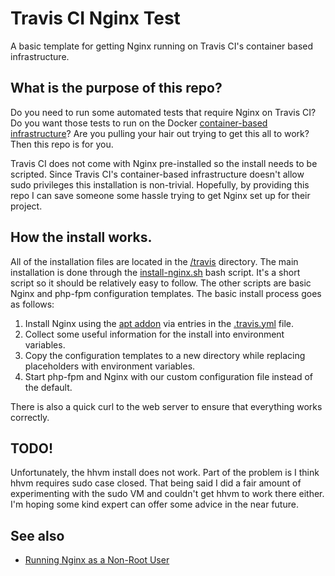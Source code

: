 # Travis CI Nginx Test

A basic template for getting Nginx running on Travis CI's container based infrastructure.

## What is the purpose of this repo?

Do you need to run some automated tests that require Nginx on Travis CI? Do you want those tests to run on the Docker
[container-based infrastructure](http://blog.travis-ci.com/2014-12-17-faster-builds-with-container-based-infrastructure/)?
Are you pulling your hair out trying to get this all to work? Then this repo is for you.

Travis CI does not come with Nginx pre-installed so the install needs to be scripted. Since Travis CI's container-based
infrastructure doesn't allow sudo privileges this installation is non-trivial. Hopefully, by providing this repo
I can save someone some hassle trying to get Nginx set up for their project.

## How the install works.

All of the installation files are located in the [/travis]() directory. The main installation is done through the
[install-nginx.sh]() bash script. It's a short script so it should be relatively easy to follow. The other scripts are
basic Nginx and php-fpm configuration templates. The basic install process goes as follows:

1. Install Nginx using the [apt addon]() via entries in the [.travis.yml]() file.
2. Collect some useful information for the install into environment variables.
3. Copy the configuration templates to a new directory while replacing placeholders with environment variables.
4. Start php-fpm and Nginx with our custom configuration file instead of the default.

There is also a quick curl to the web server to ensure that everything works correctly.

## TODO!

Unfortunately, the hhvm install does not work. Part of the problem is I think hhvm requires sudo case closed.
That being said I did a fair amount of experimenting with the sudo VM and couldn't get hhvm to work there either.
I'm hoping some kind expert can offer some advice in the near future.

## See also

* [Running Nginx as a Non-Root User](https://www.exratione.com/2014/03/running-nginx-as-a-non-root-user/)